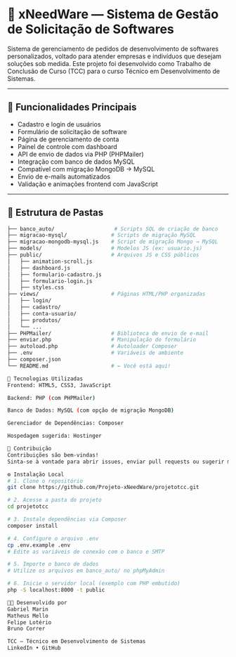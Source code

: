 # 🧠 xNeedWare — Sistema de Gestão de Solicitação de Softwares

Sistema de gerenciamento de pedidos de desenvolvimento de softwares personalizados, voltado para atender empresas e indivíduos que desejam soluções sob medida. Este projeto foi desenvolvido como Trabalho de Conclusão de Curso (TCC) para o curso Técnico em Desenvolvimento de Sistemas.

---

## 🚀 Funcionalidades Principais

- Cadastro e login de usuários
- Formulário de solicitação de software
- Página de gerenciamento de conta
- Painel de controle com dashboard
- API de envio de dados via PHP (PHPMailer)
- Integração com banco de dados MySQL
- Compatível com migração MongoDB → MySQL
- Envio de e-mails automatizados
- Validação e animações frontend com JavaScript

---

## 📁 Estrutura de Pastas

```bash
├── banco_auto/                   # Scripts SQL de criação de banco
├── migracao-mysql/              # Scripts de migração MySQL
├── migracao-mongodb-mysql.js    # Script de migração Mongo → MySQL
├── models/                      # Modelos JS (ex: usuario.js)
├── public/                      # Arquivos JS e CSS públicos
│   ├── animation-scroll.js
│   ├── dashboard.js
│   ├── formulario-cadastro.js
│   ├── formulario-login.js
│   ├── styles.css
├── views/                       # Páginas HTML/PHP organizadas
│   ├── login/
│   ├── cadastro/
│   ├── conta-usuario/
│   ├── produtos/
│   └── ...
├── PHPMailer/                   # Biblioteca de envio de e-mail
├── enviar.php                   # Manipulação do formulário
├── autoload.php                 # Autoloader Composer
├── .env                         # Variáveis de ambiente
├── composer.json
└── README.md                    # ← Você está aqui!

🧰 Tecnologias Utilizadas
Frontend: HTML5, CSS3, JavaScript

Backend: PHP (com PHPMailer)

Banco de Dados: MySQL (com opção de migração MongoDB)

Gerenciador de Dependências: Composer

Hospedagem sugerida: Hostinger

🤝 Contribuição
Contribuições são bem-vindas!
Sinta-se à vontade para abrir issues, enviar pull requests ou sugerir melhorias.

⚙️ Instalação Local
# 1. Clone o repositório
git clone https://github.com/Projeto-xNeedWare/projetotcc.git

# 2. Acesse a pasta do projeto
cd projetotcc

# 3. Instale dependências via Composer
composer install

# 4. Configure o arquivo .env
cp .env.example .env
# Edite as variáveis de conexão com o banco e SMTP

# 5. Importe o banco de dados
# Utilize os arquivos em banco_auto/ no phpMyAdmin

# 6. Inicie o servidor local (exemplo com PHP embutido)
php -S localhost:8000 -t public

👨‍💻 Desenvolvido por
Gabriel Marin
Matheus Mello
Felipe Lotério
Bruno Correr

TCC — Técnico em Desenvolvimento de Sistemas
LinkedIn • GitHub